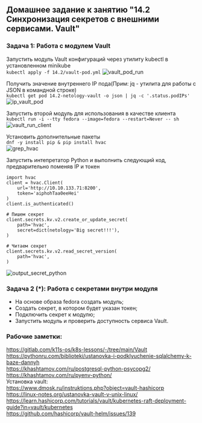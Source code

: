 ## Домашнее задание к занятию "14.2 Синхронизация секретов с внешними сервисами. Vault" </br>

### Задача 1: Работа с модулем Vault </br>
Запустить модуль Vault конфигураций через утилиту kubectl в установленном minikube </br>
```kubectl apply -f 14.2/vault-pod.yml```
![vault_pod_run](https://github.com/murzinvit/screen_1/blob/40c163a3a2845515d19186777154b8bd5d01f682/Kuber_vault_pod_run.jpg) </br>

Получить значение внутреннего IP пода(Прим: jq - утилита для работы с JSON в командной строке) </br>
```kubectl get pod 14.2-netology-vault -o json | jq -c '.status.podIPs'```
![ip_vault_pod](https://github.com/murzinvit/screen_1/blob/b08900bd98e311e43847251d54aaa2be8f4a4361/Kuber_ip_vault_pod.jpg) </br>

Запустить второй модуль для использования в качестве клиента </br>
```kubectl run -i --tty fedora --image=fedora --restart=Never -- sh```</br>
![vault_run_client](https://github.com/murzinvit/screen_1/blob/016aed66152a595f95fc64441ba427555fc0fe67/Kuber_vault_run_client.jpg) </br>

Установить дополнительные пакеты </br>
```dnf -y install pip & pip install hvac```</br>
![grep_hvac](https://github.com/murzinvit/screen_1/blob/ddc8ff0084306e3b07fa4e2046293ab64dae46f4/Kuber_grep_hvac.jpg) </br>

Запустить интепретатор Python и выполнить следующий код, предварительно поменяв IP и токен </br>
```
import hvac
client = hvac.Client(
    url='http://10.10.133.71:8200',
    token='aiphohTaa0eeHei'
)
client.is_authenticated()

# Пишем секрет
client.secrets.kv.v2.create_or_update_secret(
    path='hvac',
    secret=dict(netology='Big secret!!!'),
)

# Читаем секрет
client.secrets.kv.v2.read_secret_version(
    path='hvac',
)
```
![output_secret_python](https://github.com/murzinvit/screen_1/blob/129960dca030273dd12fcd3f4578bd8172067b29/Kuber_output_secret_python.jpg) </br>

### Задача 2 (*): Работа с секретами внутри модуля

* На основе образа fedora создать модуль;
* Создать секрет, в котором будет указан токен;
* Подключить секрет к модулю;
* Запустить модуль и проверить доступность сервиса Vault.


### Рабочие заметки: </br>
https://gitlab.com/k11s-os/k8s-lessons/-/tree/main/Vault <br>
https://pythonru.com/biblioteki/ustanovka-i-podklyuchenie-sqlalchemy-k-baze-dannyh <br>
https://khashtamov.com/ru/postgresql-python-psycopg2/ <br>
https://khashtamov.com/ru/pyenv-python/ <br>
Установка vault: </br>
https://www.dmosk.ru/instruktions.php?object=vault-hashicorp </br>
https://linux-notes.org/ustanovka-vault-v-unix-linux/ </br>
https://learn.hashicorp.com/tutorials/vault/kubernetes-raft-deployment-guide?in=vault/kubernetes </br>
https://github.com/hashicorp/vault-helm/issues/139 </br>
